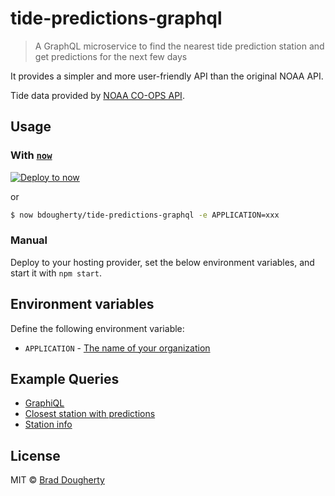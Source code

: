 # tide-predictions-graphql

> A GraphQL microservice to find the nearest tide prediction station and get predictions for the next few days

It provides a simpler and more user-friendly API than the original NOAA API.

Tide data provided by [NOAA CO-OPS API](https://tidesandcurrents.noaa.gov/api/).


## Usage

### With [`now`](https://now.sh)

[![Deploy to now](https://deploy.now.sh/static/button.svg)](https://deploy.now.sh/?repo=https://github.com/bdougherty/tide-predictions-graphql&env=APPLICATION)

or

```bash
$ now bdougherty/tide-predictions-graphql -e APPLICATION=xxx
```

### Manual

Deploy to your hosting provider, set the below environment variables, and start it with `npm start`.

## Environment variables

Define the following environment variable:

* `APPLICATION` - [The name of your organization](https://tidesandcurrents.noaa.gov/api/#application)

## Example Queries

* [GraphiQL](https://tide-data-graphql-ovmgiysmlr.now.sh/graphiql)
* [Closest station with predictions](https://tide-data-graphql-ovmgiysmlr.now.sh/graphiql?query=query%20(%24location%3A%20Coordinate!)%20%7B%0A%09stations(near%3A%20%24location%2C%20limit%3A%201)%20%7B%0A%09%09name%0A%09%09lat%0A%09%09lon%0A%09%09timeZone%0A%09%09distance(from%3A%20%24location)%0A%09%09predictions%20%7B%0A%09%09%09type%0A%09%09%09height%0A%09%09%09time%0A%09%09%7D%0A%09%7D%0A%7D&variables=%7B%0A%09%22location%22%3A%20%7B%0A%09%09%22lat%22%3A%2039.3426%2C%0A%09%09%22lon%22%3A%20-74.4771%0A%09%7D%0A%7D)
* [Station info](https://tide-data-graphql-ovmgiysmlr.now.sh/graphiql?query=query%20(%24station%3A%20ID!)%20%7B%0A%20%20station(id%3A%20%24station)%20%7B%0A%20%20%20%20id%0A%20%20%20%20name%0A%20%20%20%20commonName%0A%20%20%20%20lat%0A%20%20%20%20lon%0A%20%20%20%20timeZone%0A%20%20%20%20url%0A%20%20%20%20tidesUrl%0A%20%20%7D%0A%7D&variables=%7B%0A%20%20%22station%22%3A%208534836%0A%7D)

## License

MIT © [Brad Dougherty](https://brad.is)
